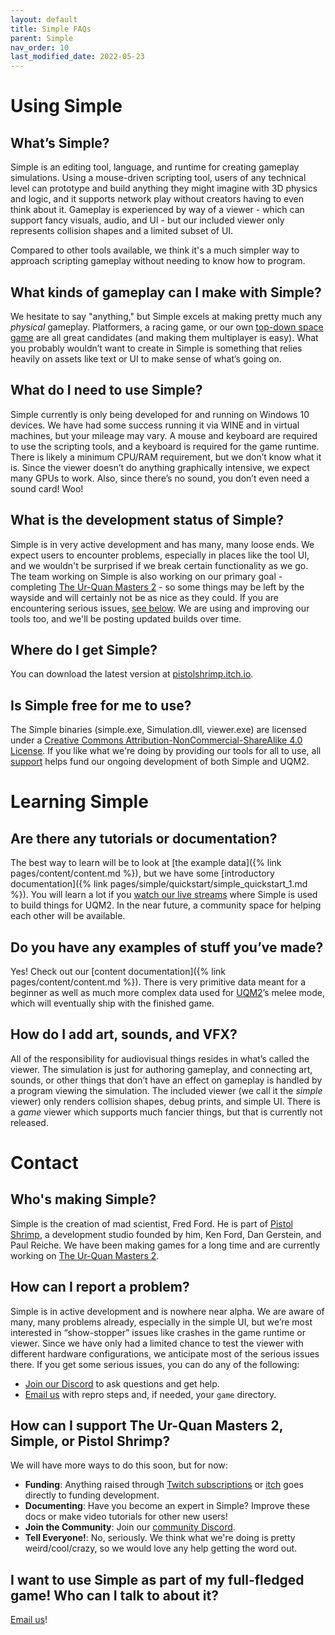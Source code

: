 ```yaml
---
layout: default
title: Simple FAQs
parent: Simple
nav_order: 10
last_modified_date: 2022-05-23
---
```


# Using Simple

## What’s Simple?

Simple is an editing tool, language, and runtime for creating gameplay simulations. Using a mouse-driven scripting tool, users of any technical level can prototype and build anything they might imagine with 3D physics and logic, and it supports network play without creators having to even think about it. Gameplay is experienced by way of a viewer - which can support fancy visuals, audio, and UI - but our included viewer only represents collision shapes and a limited subset of UI.

Compared to other tools available, we think it's a much simpler way to approach scripting gameplay without needing to know how to program.

## What kinds of gameplay can I make with Simple?

We hesitate to say "anything," but Simple excels at making pretty much any _physical_ gameplay. Platformers, a racing game, or our own [top-down space game](https://pistolshrimpgames.com/uqm2/) are all great candidates (and making them multiplayer is easy). What you probably wouldn’t want to create in Simple is something that relies heavily on assets like text or UI to make sense of what’s going on.

## What do I need to use Simple?

Simple currently is only being developed for and running on Windows 10 devices. We have had some success running it via WINE and in virtual machines, but your mileage may vary. A mouse and keyboard are required to use the scripting tools, and a keyboard is required for the game runtime. There is likely a minimum CPU/RAM requirement, but we don’t know what it is. Since the viewer doesn’t do anything graphically intensive, we expect many GPUs to work. Also, since there’s no sound, you don’t even need a sound card! Woo!

## What is the development status of Simple?

Simple is in very active development and has many, many loose ends. We expect users to encounter problems, especially in places like the tool UI, and we wouldn't be surprised if we break certain functionality as we go. The team working on Simple is also working on our primary goal - completing [The Ur-Quan Masters 2](https://pistolshrimpgames.com/uqm2/) - so some things may be left by the wayside and will certainly not be as nice as they could. If you are encountering serious issues, [see below](#how-can-i-report-a-problem). We are using and improving our tools too, and we'll be posting updated builds over time.

## Where do I get Simple?

You can download the latest version at [pistolshrimp.itch.io](https://pistolshrimp.itch.io/simple).

## Is Simple free for me to use?

The Simple binaries (simple.exe, Simulation.dll, viewer.exe) are licensed under a [Creative Commons Attribution-NonCommercial-ShareAlike 4.0 License](https://creativecommons.org/licenses/by-nc-sa/4.0/). If you like what we're doing by providing our tools for all to use, all [support](#how-can-i-support-simple-the-ur-quan-masters-2-or-pistol-shrimp) helps fund our ongoing development of both Simple and UQM2.

# Learning Simple

## Are there any tutorials or documentation?

The best way to learn will be to look at [the example data]({% link pages/content/content.md %}), but we have some [introductory documentation]({% link pages/simple/quickstart/simple_quickstart_1.md %}). You will learn a lot if you [watch our live streams](https://twitch.tv/pebby) where Simple is used to build things for UQM2. In the near future, a community space for helping each other will be available.

## Do you have any examples of stuff you’ve made?

Yes! Check out our [content documentation]({% link pages/content/content.md %}). There is very primitive data meant for a beginner as well as much more complex data used for [UQM2](https://pistolshrimpgames.com/uqm2/)’s melee mode, which will eventually ship with the finished game.

## How do I add art, sounds, and VFX?

 All of the responsibility for audiovisual things resides in what’s called the viewer. The simulation is just for authoring gameplay, and connecting art, sounds, or other things that don’t have an effect on gameplay is handled by a program viewing the simulation. The included viewer (we call it the _simple_ viewer) only renders collision shapes, debug prints, and simple UI. There is a _game_ viewer which supports much fancier things, but that is currently not released.

# Contact

## Who's making Simple?

Simple is the creation of mad scientist, Fred Ford. He is part of [Pistol Shrimp](https://pistolshrimpgames.com), a development studio founded by him, Ken Ford, Dan Gerstein, and Paul Reiche. We have been making games for a long time and are currently working on [The Ur-Quan Masters 2](https://pistolshrimpgames.com/uqm2/).

## How can I report a problem?

Simple is in active development and is nowhere near alpha. We are aware of many, many problems already, especially in the simple UI, but we’re most interested in “show-stopper” issues like crashes in the game runtime or viewer. Since we have only had a limited chance to test the viewer with different hardware configurations, we anticipate most of the serious issues there. If you get some serious issues, you can do any of the following:
- [Join our Discord](https://discord.gg/nvw4JbsY) to ask questions and get help.
- [Email us](mailto:help@pistolshrimpgames.com) with repro steps and, if needed, your `game` directory.

## How can I support The Ur-Quan Masters 2, Simple, or Pistol Shrimp?

We will have more ways to do this soon, but for now:
- **Funding**: Anything raised through [Twitch subscriptions](https://twitch.tv/pebby) or [itch](https://pistolshrimp.itch.io/simple/purchase) goes directly to funding development.
- **Documenting**: Have you become an expert in Simple? Improve these docs or make video tutorials for other new users!
- **Join the Community**: Join our [community Discord](https://discord.gg/nvw4JbsY).
- **Tell Everyone!**: No, seriously. We think what we're doing is pretty weird/cool/crazy, so we would love any help getting the word out.

## I want to use Simple as part of my full-fledged game! Who can I talk to about it?

[Email us](mailto:contact@pistolshrimpgames.com)!


